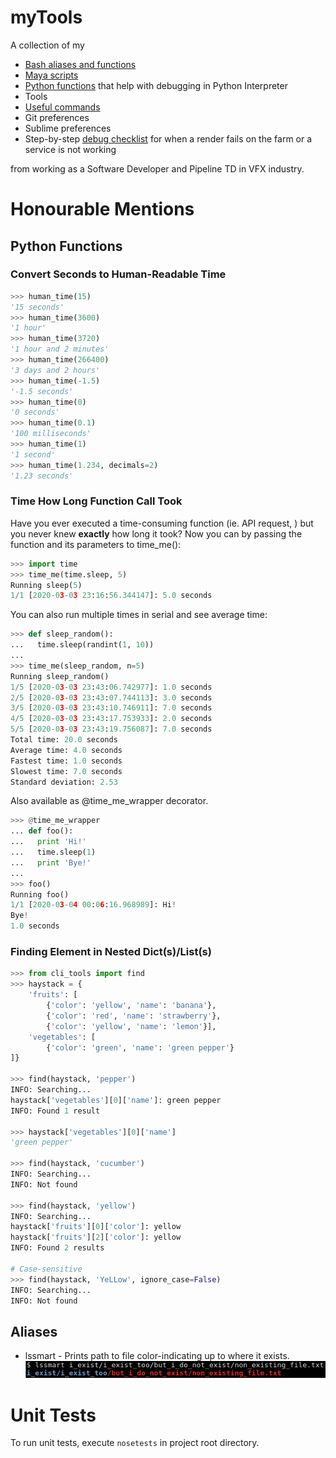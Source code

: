 # myTools
A collection of my
  - [Bash aliases and functions](my_settings/bash_aliases)
  - [Maya scripts](maya_scripts)
  - [Python functions](pythonrc) that help with debugging in Python Interpreter
  - Tools
  - [Useful commands](docs/useful_commands.md)
  - Git preferences
  - Sublime preferences
  - Step-by-step [debug checklist](docs/debug_checklist.md) for when a render fails on the farm or a service is not working

from working as a Software Developer and Pipeline TD in VFX industry.

# Honourable Mentions
## Python Functions
### Convert Seconds to Human-Readable Time
```python
>>> human_time(15)
'15 seconds'
>>> human_time(3600)
'1 hour'
>>> human_time(3720)
'1 hour and 2 minutes'
>>> human_time(266400)
'3 days and 2 hours'
>>> human_time(-1.5)
'-1.5 seconds'
>>> human_time(0)
'0 seconds'
>>> human_time(0.1)
'100 milliseconds'
>>> human_time(1)
'1 second'
>>> human_time(1.234, decimals=2)
'1.23 seconds'
```

### Time How Long Function Call Took
Have you ever executed a time-consuming function (ie. API request, ) but you never knew **exactly** how long it took? Now you can by passing the function and its parameters to time_me():
```python
>>> import time
>>> time_me(time.sleep, 5)
Running sleep(5)
1/1 [2020-03-03 23:16:56.344147]: 5.0 seconds
```

You can also run multiple times in serial and see average time:
```python
>>> def sleep_random():
...   time.sleep(randint(1, 10))
... 
>>> time_me(sleep_random, n=5)
Running sleep_random()
1/5 [2020-03-03 23:43:06.742977]: 1.0 seconds
2/5 [2020-03-03 23:43:07.744113]: 3.0 seconds
3/5 [2020-03-03 23:43:10.746911]: 7.0 seconds
4/5 [2020-03-03 23:43:17.753933]: 2.0 seconds
5/5 [2020-03-03 23:43:19.756087]: 7.0 seconds
Total time: 20.0 seconds
Average time: 4.0 seconds
Fastest time: 1.0 seconds
Slowest time: 7.0 seconds
Standard deviation: 2.53
```

Also available as @time_me_wrapper decorator.
```python
>>> @time_me_wrapper
... def foo():
...   print 'Hi!'
...   time.sleep(1)
...   print 'Bye!'
... 
>>> foo()
Running foo()
1/1 [2020-03-04 00:06:16.968989]: Hi!
Bye!
1.0 seconds
```

### Finding Element in Nested Dict(s)/List(s)
```python
>>> from cli_tools import find
>>> haystack = {
    'fruits': [
        {'color': 'yellow', 'name': 'banana'},
        {'color': 'red', 'name': 'strawberry'},
        {'color': 'yellow', 'name': 'lemon'}],
    'vegetables': [
        {'color': 'green', 'name': 'green pepper'}
]}

>>> find(haystack, 'pepper')
INFO: Searching...
haystack['vegetables'][0]['name']: green pepper
INFO: Found 1 result

>>> haystack['vegetables'][0]['name']
'green pepper'

>>> find(haystack, 'cucumber')
INFO: Searching...
INFO: Not found

>>> find(haystack, 'yellow')
INFO: Searching...
haystack['fruits'][0]['color']: yellow
haystack['fruits'][2]['color']: yellow
INFO: Found 2 results

# Case-sensitive
>>> find(haystack, 'YeLLow', ignore_case=False)
INFO: Searching...
INFO: Not found
```

## Aliases

- lssmart - Prints path to file color-indicating up to where it exists.
![lssmart](img/lssmart.png?raw=true "Lists path to file up to existing in blue and rest in red")

# Unit Tests
To run unit tests, execute `nosetests` in project root directory.
